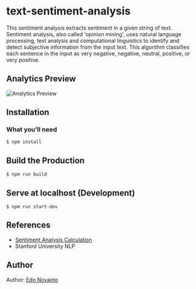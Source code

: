 # text-sentiment-analysis
This sentiment analysis extracts sentiment in a given string of text. Sentiment analysis, also called 'opinion mining', uses natural language processing, text analysis and computational linguistics to identify and detect subjective information from the input text. This algorithm classifies each sentence in the input as very negative, negative, neutral, positive, or very positive.

## Analytics Preview

![Analytics Preview](https://res.cloudinary.com/edonovanto/image/upload/v1592274976/Sentiment_Analysis_emidqf.png)

## Installation

### What you’ll need

```
$ npm install
```

## Build the Production

```
$ npm run build
```

## Serve at localhost (Development)

```
$ npm run start-dev
```

## References
+ [Sentiment Analysis Calculation](https://deepai.org/machine-learning-model/sentiment-analysis)
+ Stanford University NLP

## Author

Author: [Edo Novanto](https://www.linkedin.com/in/edonovanto/)
